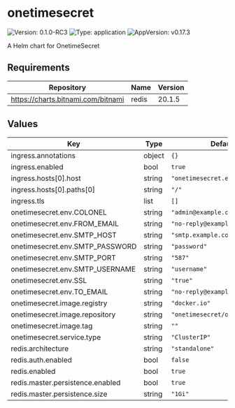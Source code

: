 # onetimesecret

![Version: 0.1.0-RC3](https://img.shields.io/badge/Version-0.1.0--RC3-informational?style=flat-square) ![Type: application](https://img.shields.io/badge/Type-application-informational?style=flat-square) ![AppVersion: v0.17.3](https://img.shields.io/badge/AppVersion-v0.17.3-informational?style=flat-square)

A Helm chart for OnetimeSecret

## Requirements

| Repository | Name | Version |
|------------|------|---------|
| https://charts.bitnami.com/bitnami | redis | 20.1.5 |

## Values

| Key | Type | Default | Description |
|-----|------|---------|-------------|
| ingress.annotations | object | `{}` |  |
| ingress.enabled | bool | `true` |  |
| ingress.hosts[0].host | string | `"onetimesecret.example.com"` |  |
| ingress.hosts[0].paths[0] | string | `"/"` |  |
| ingress.tls | list | `[]` |  |
| onetimesecret.env.COLONEL | string | `"admin@example.com"` |  |
| onetimesecret.env.FROM_EMAIL | string | `"no-reply@example.com"` |  |
| onetimesecret.env.SMTP_HOST | string | `"smtp.example.com"` |  |
| onetimesecret.env.SMTP_PASSWORD | string | `"password"` |  |
| onetimesecret.env.SMTP_PORT | string | `"587"` |  |
| onetimesecret.env.SMTP_USERNAME | string | `"username"` |  |
| onetimesecret.env.SSL | string | `"true"` |  |
| onetimesecret.env.TO_EMAIL | string | `"no-reply@example.com"` |  |
| onetimesecret.image.registry | string | `"docker.io"` |  |
| onetimesecret.image.repository | string | `"onetimesecret/onetimesecret"` |  |
| onetimesecret.image.tag | string | `""` |  |
| onetimesecret.service.type | string | `"ClusterIP"` |  |
| redis.architecture | string | `"standalone"` |  |
| redis.auth.enabled | bool | `false` |  |
| redis.enabled | bool | `true` |  |
| redis.master.persistence.enabled | bool | `true` |  |
| redis.master.persistence.size | string | `"1Gi"` |  |
